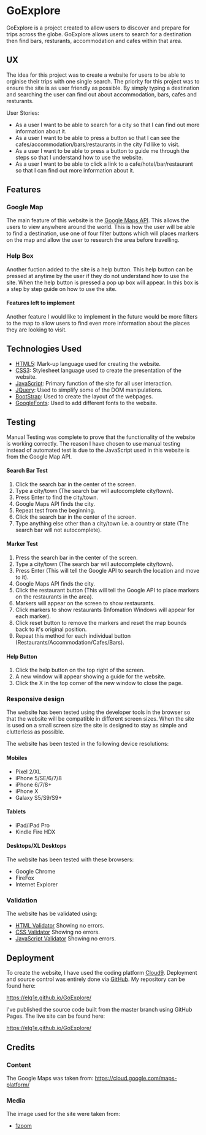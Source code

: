 # GoExplore

 GoExplore is a project created to allow users to discover and prepare for trips across the globe. 
GoExplore allows users to search for a destination then find bars, resturants, accommodation and cafes within that area. 
 
## UX

 The idea for this project was to create a website for users to be able to orginise their trips with one single search. 
The priority for this project was to ensure the site is as user friendly as possible. By simply typing a destination and searching the user can find out about accommodation, bars, cafes and resturants. 

User Stories:

- As a user I want to be able to search for a city so that I can find out more information about it.
- As a user I want to be able to press a button so that I can see the cafes/accommodation/bars/restaurants in the city I'd like to visit.
- As a user I want to be able to press a button to guide me through the steps so that I understand how to use the website.
- As a user I want to be able to click a link to a cafe/hotel/bar/restaurant so that I can find out more information about it.

## Features

### Google Map

 The main feature of this website is the [Google Maps API](https://cloud.google.com/maps-platform/). This allows the users to view anywhere around the world. This is how the user will be able to find a destination, use one of four filter buttons which will places markers on the map and allow the user to research the area before travelling. 

### Help Box

 Another fuction added to the site is a help button. This help button can be pressed at anytime by the user if they do not understand how to use the site. When the help button is pressed a pop up box will appear. In this box is a step by step guide on how to use the site.
 
#### Features left to implement

 Another feature I would like to implement in the future would be more filters to the map to allow users to find even more information about the places they are looking to visit.
 
## Technologies Used

- [HTML5](https://en.wikipedia.org/wiki/HTML): Mark-up language used for creating the website.
- [CSS3](https://en.wikipedia.org/wiki/Cascading_Style_Sheets): Stylesheet language used to create the presentation of the website.
- [JavaScript](https://www.javascript.com/): Primary function of the site for all user interaction.
- [JQuery](https://jquery.com/): Used to simplify some of the DOM manipulations.
- [BootStrap](https://getbootstrap.com/): Used to create the layout of the webpages.
- [GoogleFonts](https://fonts.google.com/): Used to add different fonts to the website.

## Testing

Manual Testing was complete to prove that the functionality of the website is working correctly. The reason I have chosen to use manual testing instead of automated test is due to the JavaScript used in this website is from the Google Map API. 

#### Search Bar Test

1. Click the search bar in the center of the screen.
2. Type a city/town (The search bar will autocomplete city/town). 
3. Press Enter to find the city/town. 
4. Google Maps API finds the city.
5. Repeat test from the beginning. 
6. Click the search bar in the center of the screen.
7. Type anything else other than a city/town i.e. a country or state (The search bar will not autocomplete).

#### Marker Test

1. Press the search bar in the center of the screen.
2. Type a city/town (The search bar will autocomplete city/town). 
3. Press Enter (This will tell the Google API to search the location and move to it). 
4. Google Maps API finds the city.
5. Click the restaurant button (This will tell the Google API to place markers on the restaurants in the area).
6. Markers will appear on the screen to show restaurants.
7. Click markers to show restaurants (Infomation Windows will appear for each marker).
8. Click reset button to remove the markers and reset the map bounds back to it's original position.
9. Repeat this method for each individual button (Restaurants/Accommodation/Cafes/Bars).

#### Help Button 

1. Click the help button on the top right of the screen.
2. A new window will appear showing a guide for the website. 
3. Click the X in the top corner of the new window to close the page.

### Responsive design
The website has been tested using the developer tools in the browser so that the website will be compatible in different screen sizes. When the site is used on a small screen size the site is designed to stay as simple and clutterless as possible.

The website has been tested in the following device resolutions:

#### Mobiles

- Pixel 2/XL
- iPhone 5/SE/6/7/8
- iPhone 6/7/8+
- iPhone X
- Galaxy S5/S9/S9+

#### Tablets

- iPad/iPad Pro
- Kindle Fire HDX

#### Desktops/XL Desktops

The website has been tested with these browsers:

- Google Chrome
- FireFox
- Internet Explorer

### Validation

The website has be validated using: 

- [HTML Validator](https://validator.w3.org/nu/#textarea) Showing no errors.
- [CSS Validator](https://jigsaw.w3.org/css-validator/validator) Showing no errors.
- [JavaScript Validator]() Showing no errors.

## Deployment

To create the website, I have used the coding platform [Cloud9](www.cloud9.io). Deployment and source control was entirely done via [GitHub](www.github.com). My repository can be found here:

https://elg1e.github.io/GoExplore/

I've published the source code built from the master branch using GitHub Pages. The live site can be found here:

https://elg1e.github.io/GoExplore/

## Credits

### Content

The Google Maps was taken from: https://cloud.google.com/maps-platform/

### Media

The image used for the site were taken from:

- [1zoom](http://s1.1zoom.me/b4853/62/Canada_Houses_Marinas_Evening_Bridges_Vancouver_521398_1920x1080.jpg)